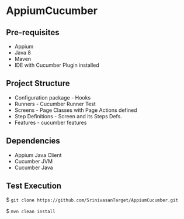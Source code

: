# AppiumCucumber

## Pre-requisites
* Appium 
* Java 8
* Maven
* IDE with Cucumber Plugin installed

## Project Structure
* Configuration package - Hooks 
* Runners - Cucumber Runner Test
* Screens - Page Classes with Page Actions defined
* Step Definitions - Screen and its Steps Defs.
* Features - cucumber features

## Dependencies
* Appium Java Client
* Cucumber JVM
* Cucumber Java

## Test Execution
$ `git clone https://github.com/SrinivasanTarget/AppiumCucumber.git `

$ `mvn clean install`

